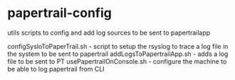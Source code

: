 papertrail-config
=================

utils scripts to config and add log sources to be sent to papertrailapp 

configSysloToPaperTrail.sh - script to setup the rsyslog to trace a log file in the system to be sent to papertrail
addLogsToPapertrailApp.sh - adds a log file to be sent to PT
usePapertrailOnConsole.sh - configure the machine to be able to log papertrail from CLI
